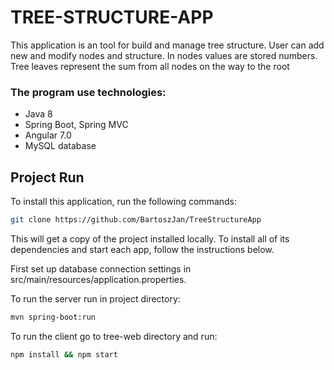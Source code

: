 # TREE-STRUCTURE-APP

This application is an tool for build and manage tree structure. User can add new and modify nodes and structure.
In nodes values are stored numbers. Tree leaves represent the sum from all nodes on the way to the root

### The program use technologies:
*   Java 8
*   Spring Boot, Spring MVC
*   Angular 7.0
*   MySQL database

## Project Run

To install this application, run the following commands:

```bash
git clone https://github.com/BartoszJan/TreeStructureApp
```

This will get a copy of the project installed locally. To install all of its dependencies and start each app, follow
the instructions below.

First set up database connection settings in src/main/resources/application.properties.

To run the server run in project directory:

```bash
mvn spring-boot:run
```

To run the client go to tree-web directory and run:

```bash
npm install && npm start
```